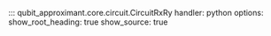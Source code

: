 ::: qubit_approximant.core.circuit.CircuitRxRy
    handler: python
    options:
      show_root_heading: true
      show_source: true
